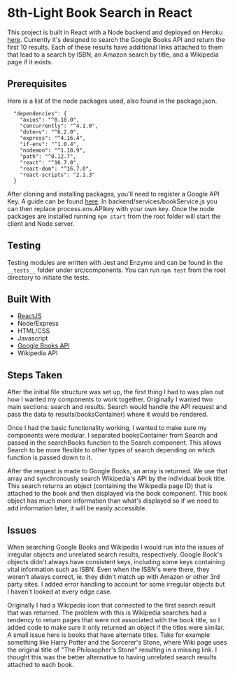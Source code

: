 # 8th-Light Book Search in React

This project is built in React with a Node backend and deployed on Heroku [here](http://bq-8thlight-react.herokuapp.com/). Currently it's designed to search the Google Books API and return the first 10 results. Each of these results have additional links attached to them that lead to a search by ISBN, an Amazon search by title, and a Wikipedia page if it exists.

## Prerequisites

Here is a list of the node packages used, also found in the package.json.

```
  "dependencies": {
    "axios": "^0.18.0",
    "concurrently": "^4.1.0",
    "dotenv": "^6.2.0",
    "express": "^4.16.4",
    "if-env": "^1.0.4",
    "nodemon": "^1.18.9",
    "path": "^0.12.7",
    "react": "^16.7.0",
    "react-dom": "^16.7.0",
    "react-scripts": "2.1.3"
  }
```

After cloning and installing packages, you'll need to register a Google API Key. A guide can be found [here](https://developers.google.com/books/docs/v1/using). In backend/services/bookService.js you can then replace process.env.APIkey with your own key. Once the node packages are installed running `npm start` from the root folder will start the client and Node server.

## Testing

Testing modules are written with Jest and Enzyme and can be found in the `__tests__` folder under src/components. You can run `npm test` from the root directory to initiate the tests.

## Built With

- [ReactJS](https://reactjs.org/)
- Node/Express
- HTML/CSS
- Javascript
- [Google Books API](https://developers.google.com/books/docs/v1/using)
- Wikipedia API

## Steps Taken

After the initial file structure was set up, the first thing I had to was plan out how I wanted my components to work together. Originally I wanted two main sections: search and results. Search would handle the API request and pass the data to results(booksContainer) where it would be rendered.

Once I had the basic functionality working, I wanted to make sure my components were modular. I separated booksContainer from Search and passed in the searchBooks function to the Search component. This allows Search to be more flexible to other types of search depending on which function is passed down to it.

After the request is made to Google Books, an array is returned. We use that array and synchronously search Wikipedia's API by the individual book title. This search returns an object (containing the Wikipedia page ID) that is attached to the book and then displayed via the book component. This book object has much more information than what's displayed so if we need to add information later, it will be easily accessible.

## Issues

When searching Google Books and Wikipedia I would run into the issues of irregular objects and unrelated search results, respectively. Google Book's objects didn't always have consistent keys, including some keys containing vital information such as ISBN. Even when the ISBN's were there, they weren't always correct, ie. they didn't match up with Amazon or other 3rd party sites. I added error handling to account for some irregular objects but I haven't looked at every edge case.

Originally I had a Wikipedia icon that connected to the first search result that was returned. The problem with this is Wikipedia searches had a tendency to return pages that were not associated with the book title, so I added code to make sure it only returned an object if the titles were similar. A small issue here is books that have alternate titles. Take for example something like Harry Potter and the Sorcerer's Stone, where Wiki page uses the original title of "The Philosopher's Stone" resulting in a missing link. I thought this was the better alternative to having unrelated search results attached to each book.
